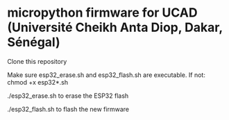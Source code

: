# micropython firmware for UCAD (Université Cheikh Anta Diop, Dakar, Sénégal)

Clone this repository[](url)

Make sure esp32_erase.sh and esp32_flash.sh are executable. If not: chmod +x esp32*.sh

./esp32_erase.sh to erase the ESP32 flash

./esp32_flash.sh to flash the new firmware
